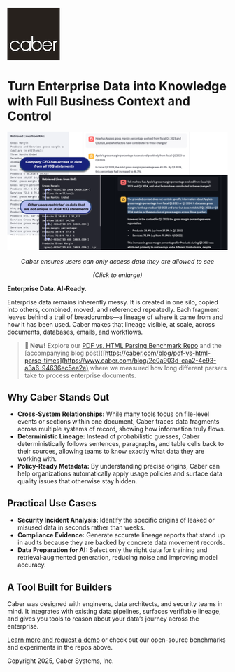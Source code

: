 ![CaberLogo.png](/profile/CaberLogo.png)

# Turn Enterprise Data into Knowledge with Full Business Context and Control

![Screen Shot](/profile/Apple_RAG_for_Website.png)
*<p align="center">Caber ensures users can only access data they are allowed to see</p>*
*<p align="center">(Click to enlarge)</p>*

**Enterprise Data. AI‑Ready.**

Enterprise data remains inherently messy. It is created in one silo, copied into others, combined, moved, and referenced repeatedly. Each fragment leaves behind a trail of breadcrumbs—a lineage of where it came from and how it has been used. Caber makes that lineage visible, at scale, across documents, databases, emails, and workflows.

> **🚀 New!** Explore our [PDF vs. HTML Parsing Benchmark Repo](https://github.com/Caber-Systems/pdf-vs-html-parser) and the [accompanying blog post]([https://caber.com/blog/pdf-vs-html-parse-times](https://www.caber.com/blog/2e0a903d-caa2-4e93-a3a6-94636ec5ee2e) where we measured how long different parsers take to process enterprise documents.

## Why Caber Stands Out

* **Cross-System Relationships:** While many tools focus on file-level events or sections within one document, Caber traces data fragments across multiple systems of record, showing how information truly flows.
* **Deterministic Lineage:** Instead of probabilistic guesses, Caber deterministically follows sentences, paragraphs, and table cells back to their sources, allowing teams to know exactly what data they are working with.
* **Policy-Ready Metadata:** By understanding precise origins, Caber can help organizations automatically apply usage policies and surface data quality issues that otherwise stay hidden.

## Practical Use Cases

* **Security Incident Analysis:** Identify the specific origins of leaked or misused data in seconds rather than weeks.
* **Compliance Evidence:** Generate accurate lineage reports that stand up in audits because they are backed by concrete data movement records.
* **Data Preparation for AI:** Select only the right data for training and retrieval‑augmented generation, reducing noise and improving model accuracy.

## A Tool Built for Builders

Caber was designed with engineers, data architects, and security teams in mind. It integrates with existing data pipelines, surfaces verifiable lineage, and gives you tools to reason about your data’s journey across the enterprise.

[Learn more and request a demo](https://caber.com) or check out our open-source benchmarks and experiments in the repos above.

Copyright 2025, Caber Systems, Inc.
